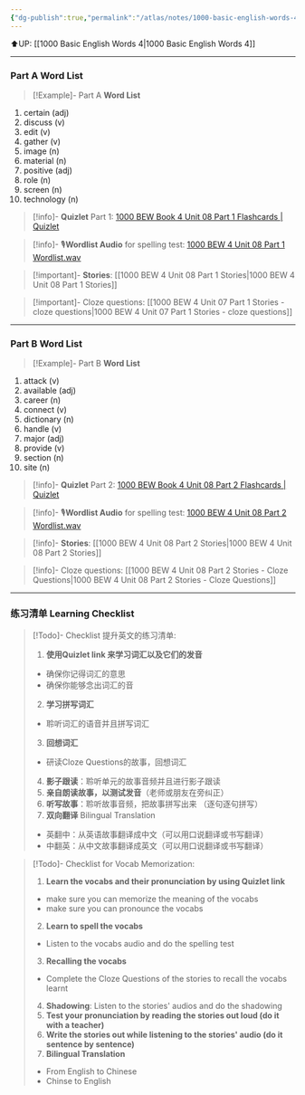 ```yaml
---
{"dg-publish":true,"permalink":"/atlas/notes/1000-basic-english-words-4-unit-08/"}
---
```


⬆️UP: [[1000 Basic English Words 4\|1000 Basic English Words 4]]

---
### Part A Word List

> [!Example]- Part A **Word List**

1. certain (adj)
2. discuss (v)
3. edit (v)
4. gather (v)
5. image (n)
6. material (n)
7. positive (adj)
8. role (n)
9. screen (n)
10. technology (n)

> [!info]- **Quizlet** Part 1: [1000 BEW Book 4 Unit 08 Part 1 Flashcards | Quizlet]()

> [!info]- 🎙️**Wordlist Audio** for spelling test: [1000 BEW 4 Unit 08 Part 1 Wordlist.wav]()

> [!important]- **Stories**: [[1000 BEW 4 Unit 08 Part 1 Stories\|1000 BEW 4 Unit 08 Part 1 Stories]]

> [!important]- Cloze questions: [[1000 BEW 4 Unit 07 Part 1 Stories - cloze questions\|1000 BEW 4 Unit 07 Part 1 Stories - cloze questions]]

---
### Part B Word List

> [!Example]- Part B **Word List**

1. attack (v)
2. available (adj)
3. career (n)
4. connect (v)
5. dictionary (n)
6. handle (v)
7. major (adj)
8. provide (v)
9. section (n)
10. site (n)

> [!info]- **Quizlet** Part 2: [1000 BEW Book 4 Unit 08 Part 2 Flashcards | Quizlet]()

> [!info]- 🎙️**Wordlist Audio** for spelling test: [1000 BEW 4 Unit 08 Part 2 Wordlist.wav]()

> [!info]- **Stories**: [[1000 BEW 4 Unit 08 Part 2 Stories\|1000 BEW 4 Unit 08 Part 2 Stories]]

> [!info]- Cloze questions: [[1000 BEW 4 Unit 08 Part 2 Stories - Cloze Questions\|1000 BEW 4 Unit 08 Part 2 Stories - Cloze Questions]]

---
### 练习清单 Learning Checklist

> [!Todo]- Checklist 提升英文的练习清单:
> 1. **使用Quizlet link 来学习词汇以及它们的发音** 
>	- 确保你记得词汇的意思 
>	- 确保你能够念出词汇的音 
> 2. **学习拼写词汇** 
>	- 聆听词汇的语音并且拼写词汇 
> 3. **回想词汇**
>	- 研读Cloze Questions的故事，回想词汇 
> 4. **影子跟读**：聆听单元的故事音频并且进行影子跟读 
> 5. **亲自朗读故事，以测试发音**（老师或朋友在旁纠正）
> 6. **听写故事**：聆听故事音频，把故事拼写出来 （逐句逐句拼写）
> 7. **双向翻译** Bilingual Translation 
>	- 英翻中：从英语故事翻译成中文（可以用口说翻译或书写翻译）
>	- 中翻英：从中文故事翻译成英文（可以用口说翻译或书写翻译）

> [!Todo]- Checklist for Vocab Memorization:
> 
> 1. **Learn the vocabs and their pronunciation by using Quizlet link**
>	- make sure you can memorize the meaning of the vocabs
>	- make sure you can pronounce the vocabs
> 2. **Learn to spell the vocabs**
>	- Listen to the vocabs audio and do the spelling test
> 3. **Recalling the vocabs**
>	- Complete the Cloze Questions of the stories to recall the vocabs learnt
> 4. **Shadowing**: Listen to the stories' audios and do the shadowing
> 5. **Test your pronunciation by reading the stories out loud (do it with a teacher)**
> 6. **Write the stories out while listening to the stories' audio (do it sentence by sentence)**
> 7. **Bilingual Translation** 
> 	- From English to Chinese
> 	- Chinse to English



